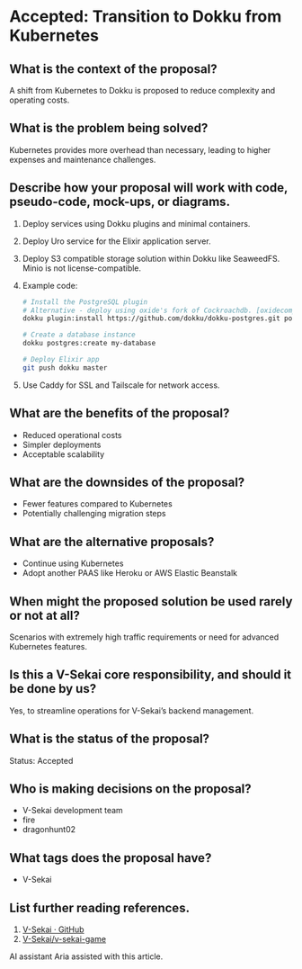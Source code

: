 # Accepted: Transition to Dokku from Kubernetes

## What is the context of the proposal?

A shift from Kubernetes to Dokku is proposed to reduce complexity and operating costs.

## What is the problem being solved?

Kubernetes provides more overhead than necessary, leading to higher expenses and maintenance challenges.

## Describe how your proposal will work with code, pseudo-code, mock-ups, or diagrams.

1. Deploy services using Dokku plugins and minimal containers.
1. Deploy Uro service for the Elixir application server.
1. Deploy S3 compatible storage solution within Dokku like SeaweedFS. Minio is not license-compatible.
1. Example code:

   ```bash
   # Install the PostgreSQL plugin
   # Alternative - deploy using oxide's fork of Cockroachdb. [oxidecomputer/cockroach](https://github.com/oxidecomputer/cockroach). 
   dokku plugin:install https://github.com/dokku/dokku-postgres.git postgres

   # Create a database instance
   dokku postgres:create my-database

   # Deploy Elixir app
   git push dokku master
   ```

1. Use Caddy for SSL and Tailscale for network access.

## What are the benefits of the proposal?

- Reduced operational costs
- Simpler deployments
- Acceptable scalability

## What are the downsides of the proposal?

- Fewer features compared to Kubernetes
- Potentially challenging migration steps

## What are the alternative proposals?

- Continue using Kubernetes
- Adopt another PAAS like Heroku or AWS Elastic Beanstalk

## When might the proposed solution be used rarely or not at all?

Scenarios with extremely high traffic requirements or need for advanced Kubernetes features.

## Is this a V-Sekai core responsibility, and should it be done by us?

Yes, to streamline operations for V-Sekai’s backend management.

## What is the status of the proposal?

Status: Accepted

## Who is making decisions on the proposal?

- V-Sekai development team
- fire
- dragonhunt02 

## What tags does the proposal have?

- V-Sekai

## List further reading references.

1. [V-Sekai · GitHub](https://github.com/v-sekai)
2. [V-Sekai/v-sekai-game](https://github.com/v-sekai/v-sekai-game)

AI assistant Aria assisted with this article.
